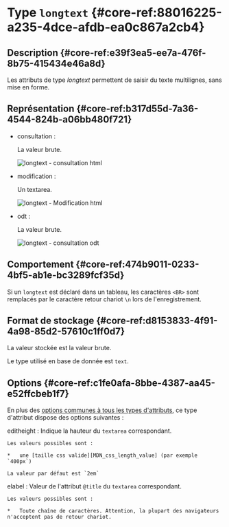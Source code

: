 # Type `longtext` {#core-ref:88016225-a235-4dce-afdb-ea0c867a2cb4}

## Description {#core-ref:e39f3ea5-ee7a-476f-8b75-415434e46a8d}

Les attributs de type *longtext* permettent de saisir du texte multilignes, sans mise en forme.

## Représentation {#core-ref:b317d55d-7a36-4544-824b-a06bb480f721}

*   consultation :
    
    La valeur brute.
    
    ![ longtext - consultation html ](famille/attributs/longtext-consultation.png "longtext - Consultation html")

*   modification :
    
    Un textarea.
    
    ![ longtext - Modification html ](famille/attributs/longtext-modification.png "longtext - Modification html")

*   odt :
    
    La valeur brute.
    
    ![ longtext - consultation odt ](famille/attributs/longtext-odt.png "longtext - Consultation odt")

## Comportement {#core-ref:474b9011-0233-4bf5-ab1e-bc3289fcf35d}

Si un `longtext` est déclaré dans un tableau, les caractères `<BR>` sont remplacés par le caractère retour chariot `\n` lors de l'enregistrement.

## Format de stockage {#core-ref:d8153833-4f91-4a98-85d2-57610c1ff0d7}

La valeur stockée est la valeur brute.

Le type utilisé en base de donnée est `text`.


## Options {#core-ref:c1fe0afa-8bbe-4387-aa45-e52ffcbeb1f7}

En plus des [options communes à tous les types d'attributs](#core-ref:16e19c90-3233-11e2-a58f-6b135c3a2496), ce type d'attribut dispose des options suivantes :

editheight
:   Indique la hauteur du `textarea` correspondant.
    
    Les valeurs possibles sont :
    
    *   une [taille css valide][MDN_css_length_value] (par exemple `400px`)
    
    La valeur par défaut est `2em`

elabel
:   Valeur de l'attribut `@title` du `textarea` correspondant.
    
    Les valeurs possibles sont :
    
    *   Toute chaîne de caractères. Attention, la plupart des navigateurs n'acceptent pas de retour chariot.


<!-- links -->
[MDN_css_color_value]: https://developer.mozilla.org/en-US/docs/CSS/color_value "description du type css color sur MDN"
[MDN_css_length_value]: https://developer.mozilla.org/en-US/docs/CSS/length "description du type css length sur MDN"
[PHP_money_format]: http://php.net/manual/fr/function.money-format.php "documentation de money_format sur php.net"
[PHP_is_numeric]: php.net/manual/function.is-numeric.php "documentation sur php.net"
[CKEDITOR_home]: http://ckeditor.com/ "Site officiel de CKEditor"
[CKEDITOR_option]: http://docs.cksource.com/ckeditor_api/symbols/CKEDITOR.config.html "options de CKEDITOR"
[SORTTABLEJS_home]: http://www.kryogenix.org/code/browser/sorttable/ "site officiel de sorttable.js"
[JSCOLOR_home]: http://jscolor.com/ "site officiel de JSColor"
[JSCALENDAR_HOME]: http://www.dynarch.com/projects/calendar/old/ "site officiel de JSCalendar"
[odt_restrictions]: #core-ref:3742b35d-ddc0-440e-a0aa-08ea2faf0e46